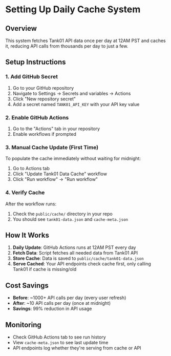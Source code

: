 # Setting Up Daily Cache System

## Overview
This system fetches Tank01 API data once per day at 12AM PST and caches it, reducing API calls from thousands per day to just a few.

## Setup Instructions

### 1. Add GitHub Secret
1. Go to your GitHub repository
2. Navigate to Settings → Secrets and variables → Actions
3. Click "New repository secret"
4. Add a secret named `TANK01_API_KEY` with your API key value

### 2. Enable GitHub Actions
1. Go to the "Actions" tab in your repository
2. Enable workflows if prompted

### 3. Manual Cache Update (First Time)
To populate the cache immediately without waiting for midnight:

1. Go to Actions tab
2. Click "Update Tank01 Data Cache" workflow
3. Click "Run workflow" → "Run workflow"

### 4. Verify Cache
After the workflow runs:
1. Check the `public/cache/` directory in your repo
2. You should see `tank01-data.json` and `cache-meta.json`

## How It Works

1. **Daily Update**: GitHub Actions runs at 12AM PST every day
2. **Fetch Data**: Script fetches all needed data from Tank01 API
3. **Store Cache**: Data is saved to `public/cache/tank01-data.json`
4. **Serve Cached**: Your API endpoints check cache first, only calling Tank01 if cache is missing/old

## Cost Savings

- **Before**: ~1000+ API calls per day (every user refresh)
- **After**: ~10 API calls per day (once at midnight)
- **Savings**: 99% reduction in API usage

## Monitoring

- Check GitHub Actions tab to see run history
- View `cache-meta.json` to see last update time
- API endpoints log whether they're serving from cache or API